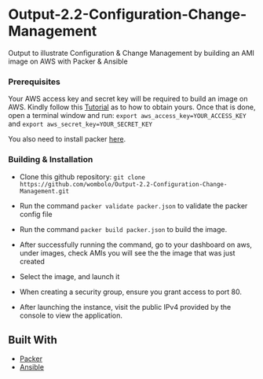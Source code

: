 # Output-2.2-Configuration-Change-Management
Output to illustrate Configuration & Change Management by building an AMI image on AWS with Packer & Ansible

### Prerequisites
Your AWS access key and secret key will be required to build an image on AWS. Kindly follow this [Tutorial](https://aws.amazon.com/blogs/security/wheres-my-secret-access-key/) as to how to obtain yours.
Once that is done, open a terminal window and run: `export aws_access_key=YOUR_ACCESS_KEY` and `export aws_secret_key=YOUR_SECRET_KEY`

You also need to install packer [here](https://www.packer.io/intro/getting-started/install.html).

### Building & Installation

* Clone this github repository: `git clone https://github.com/wombolo/Output-2.2-Configuration-Change-Management.git`

* Run the command `packer validate packer.json` to validate the packer config file
* Run the command `packer build packer.json` to build the image.
* After successfully running the command, go to your dashboard on aws, under images, check AMIs you will see the the image that was just created
* Select the image, and launch it
* When creating a security group, ensure you grant access to port 80.
* After launching the instance, visit the public IPv4 provided by the console to view the application.

## Built With

* [Packer](https://www.packer.io/)
* [Ansible](https://www.ansible.com/)
